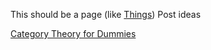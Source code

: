 This should be a page (like [Things](/things/))
Post ideas

[Category Theory for Dummies](http://homepages.inf.ed.ac.uk/jcheney/presentations/ct4d1.pdf)